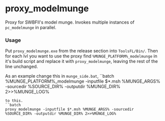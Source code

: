 # proxy_modelmunge
Proxy for SWBFII's model munge. Invokes multiple instances of `pc_modelmunge` in parallel.

### Usage
Put `proxy_modelmunge.exe` from the release section into `ToolsFL/Bin/`. Then for each lvl you want to use the proxy find 
`%MUNGE_PLATFORM%_modelmunge` in it's build script and replace it with `proxy_modelmunge`, leaving the rest of the line unchanged.

As an example change this in `munge_side.bat`,
``batch
%MUNGE_PLATFORM%_modelmunge -inputfile $*.msh %MUNGE_ARGS% -sourcedir %SOURCE_DIR% -outputdir %MUNGE_DIR% 2>>%MUNGE_LOG%
```
to this.
``batch
proxy_modelmunge -inputfile $*.msh %MUNGE_ARGS% -sourcedir %SOURCE_DIR% -outputdir %MUNGE_DIR% 2>>%MUNGE_LOG%
```
